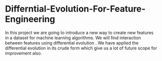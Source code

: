 # Differntial-Evolution-For-Feature-Engineering
In this project we are going to introduce a new way to create new features in a dataset for machine learning algorithms. We will find interaction between features using differential evolution . We have applied the differential evolution in its crude form which give us a lot of future scope for improvement also.
